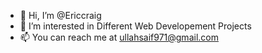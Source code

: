 - 👋 Hi, I’m @Ericcraig
- 👀 I’m interested in Different Web Developement Projects
- 📫 You can reach me at ullahsaif971@gmail.com

<!---
Ericcraig/Ericcraig is a ✨ special ✨ repository because its `README.md` (this file) appears on your GitHub profile.
You can click the Preview link to take a look at your changes.
--->

